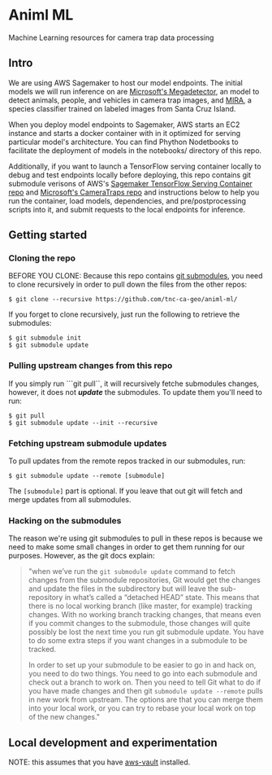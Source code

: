 # Animl ML
Machine Learning resources for camera trap data processing

## Intro

We are using AWS Sagemaker to host our model endpoints. The initial models
we will run inference on are 
[Microsoft's Megadetector](https://github.com/microsoft/CameraTraps/blob/master/megadetector.md),
an model to detect animals, people, and vehicles in camera trap images, and 
[MIRA](https://github.com/tnc-ca-geo/mira), a species classifier trained on 
labeled images from Santa Cruz Island.

When you deploy model endpoints to Sagemaker, AWS starts an EC2 instance and 
starts a docker container with in it optimized for serving particular model's 
architecture. You can find Phython Nodetbooks to facilitate the deployment of 
models in the notebooks/ directory of this repo.

Additionally, if you want to launch a TensorFlow serving container locally 
to debug and test endpoints locally before deploying, this repo contains git 
submodule verisons of AWS's 
[Sagemaker TensorFlow Serving Container repo](https://github.com/aws/sagemaker-tensorflow-serving-container/) 
and [Microsoft's CameraTraps repo](https://github.com/microsoft/CameraTraps) 
and instructions below to help you run the container, load models, dependencies, 
and pre/postprocessing scripts into it, and submit requests to the local 
endpoints for inference.

## Getting started

### Cloning the repo
BEFORE YOU CLONE: Because this repo contains 
[git submodules](https://git-scm.com/book/en/v2/Git-Tools-Submodules), you 
need to clone recursively in order to pull down the files from the other repos:

```
$ git clone --recursive https://github.com/tnc-ca-geo/animl-ml/
```

If you forget to clone recursively, just run the following to retrieve the 
submodules:

```
$ git submodule init
$ git submodule update
```

### Pulling upstream changes from this repo
If you simply run ```git pull``, it will recursively fetche submodules changes, 
however, it does not ***update*** the submodules. To update them you'll need to 
run:

```
$ git pull
$ git submodule update --init --recursive
```

### Fetching upstream submodule updates
To pull updates from the remote repos tracked in our submodules, run: 
```
$ git submodule update --remote [submodule]
```
The ```[submodule]``` part is optional. If you leave that out git will fetch 
and merge updates from all submodules.

### Hacking on the submodules
The reason we're using git submodules to pull in these repos is because we need 
to make some small changes in order to get them running for our purposes. 
However, as the git docs explain: 

>"when we’ve run the ```git submodule update``` command to fetch changes from the 
>submodule repositories, Git would get the changes and update the files in the 
>subdirectory but will leave the sub-repository in what’s called a “detached 
>HEAD” state. This means that there is no local working branch (like master, 
>for example) tracking changes. With no working branch tracking changes, that 
>means even if you commit changes to the submodule, those changes will quite 
>possibly be lost the next time you run git submodule update. You have to do 
>some extra steps if you want changes in a submodule to be tracked.
>
>In order to set up your submodule to be easier to go in and hack on, you need 
>to do two things. You need to go into each submodule and check out a branch to 
>work on. Then you need to tell Git what to do if you have made changes and 
>then git ```submodule update --remote``` pulls in new work from upstream. The 
>options are that you can merge them into your local work, or you can try to 
>rebase your local work on top of the new changes."

## Local development and experimentation

NOTE: this assumes that you have 
[aws-vault](https://github.com/99designs/aws-vault) installed. 



